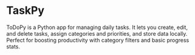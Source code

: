 # TaskPy
ToDoPy is a Python app for managing daily tasks. It lets you create, edit, and delete tasks, assign categories and priorities, and store data locally. Perfect for boosting productivity with category filters and basic progress stats.
